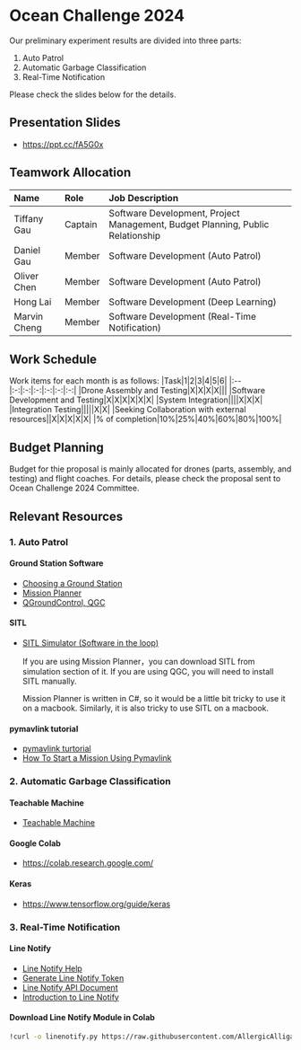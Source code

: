 # Ocean Challenge 2024

Our preliminary experiment results are divided into three parts:
1. Auto Patrol
2. Automatic Garbage Classification
3. Real-Time Notification

Please check the slides below for the details.

## Presentation Slides
* https://ppt.cc/fA5G0x

## Teamwork Allocation
|Name|Role|Job Description|
|:--|:--|:--|
|Tiffany Gau|Captain|Software Development, Project Management, Budget Planning, Public Relationship|
|Daniel Gau|Member|Software Development (Auto Patrol)|
|Oliver Chen|Member|Software Development (Auto Patrol) |
|Hong Lai|Member|Software Development (Deep Learning)|
|Marvin Cheng|Member|Software Development (Real-Time Notification)|

## Work Schedule
Work items for each month is as follows:
|Task|1|2|3|4|5|6|
|:--|:-:|:-:|:-:|:-:|:-:|:-:|
|Drone Assembly and Testing|X|X|X|X|||
|Software Development and Testing|X|X|X|X|X|X|
|System Integration||||X|X|X|
|Integration Testing|||||X|X|
|Seeking Collaboration with external resources||X|X|X|X|X|
|% of completion|10%|25%|40%|60%|80%|100%|

## Budget Planning

Budget for thie proposal is mainly allocated for drones (parts, assembly, and testing) and flight coaches.  For details, please check the proposal sent to Ocean Challenge 2024 Committee.

## Relevant Resources

### 1. Auto Patrol
#### Ground Station Software
* [Choosing a Ground Station](https://ardupilot.org/copter/docs/common-choosing-a-ground-station.html) 
* [Mission Planner](https://github.com/ArduPilot/MissionPlanner)
* [QGroundControl, QGC](http://qgroundcontrol.com/)

#### SITL
* [SITL Simulator (Software in the loop)](https://ardupilot.org/dev/docs/sitl-simulator-software-in-the-loop.html)

  If you are using Mission Planner，you can download SITL from simulation section of it.  If you are using QGC, you will need to install SITL manually.

  Mission Planner is written in C#, so it would be a little bit tricky to use it on a macbook.  Similarly, it is also tricky to use SITL on a macbook.

#### pymavlink tutorial
* [pymavlink turtorial](https://www.youtube.com/watch?v=kecnaxlUiTY&list=PLy9nLDKxDN68cwdt5EznyAul6R8mUSNou)
* [How To Start a Mission Using Pymavlink](https://www.youtube.com/watch?v=pAAN055XCxA)

### 2. Automatic Garbage Classification
#### Teachable Machine
* [Teachable Machine](https://teachablemachine.withgoogle.com/)

#### Google Colab
* https://colab.research.google.com/

#### Keras
* https://www.tensorflow.org/guide/keras

### 3. Real-Time Notification

#### Line Notify
* [Line Notify Help](https://help2.line.me/line_notify/web/pc?lang=zh-Hant)
* [Generate Line Notify Token](https://notify-bot.line.me/en/)
* [Line Notify API Document](https://notify-bot.line.me/doc/en/)
* [Introduction to Line Notify](https://github.com/vcdemy/linenotify)

#### Download Line Notify Module in Colab
```bash
!curl -o linenotify.py https://raw.githubusercontent.com/AllergicAlligator/skyguard/main/linenotify.py
```
